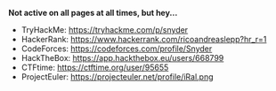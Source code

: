 **Not active on all pages at all times, but hey...**

- TryHackMe: https://tryhackme.com/p/snyder <br>
- HackerRank: https://www.hackerrank.com/ricoandreaslepp?hr_r=1 <br>
- CodeForces: https://codeforces.com/profile/Snyder
- HackTheBox: https://app.hackthebox.eu/users/668799
- CTFtime: https://ctftime.org/user/95655
- ProjectEuler: https://projecteuler.net/profile/iRal.png
